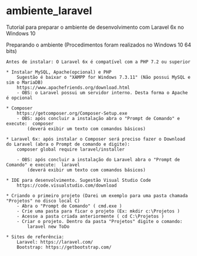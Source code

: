# ambiente_laravel

Tutorial para preparar o ambiente de desenvolvimento com Laravel 6x no Windows 10

Preparando o ambiente (Procedimentos foram realizados no Windows 10 64 bits)

	Antes de instalar: O Laravel 6x é compatível com a PHP 7.2 ou superior
	
	* Instalar MySQL, Apache(opcional) e PHP
		Sugestão é baixar o "XAMPP for Windows 7.3.11" (Não possui MySQL e sim o MariaDB)
		https://www.apachefriends.org/download.html
	    - OBS: o Laravel possui um servidor interno. Desta forma o Apache é opcional

	* Composer
		https://getcomposer.org/Composer-Setup.exe
		- OBS: após concluir a instalação abra o "Prompt de Comando" e execute:  composer
			(deverá exibir um texto com comandos básicos)

	* Laravel 6x: após instalar o Composer será preciso fazer o Download do Laravel (abra o Prompt de comando e digite):
		composer global require laravel/installer

		- OBS: após concluir a instalação do Laravel abra o "Prompt de Comando" e execute:  laravel
			(deverá exibir um texto com comandos básicos)

	* IDE para desenvolvimento. Sugestão Visual Studio Code
		https://code.visualstudio.com/download

	* Criando o primeiro projeto (Darei um exemplo para uma pasta chamada "Projetos" no disco local C)
		- Abra o "Prompt de Comando" ( cmd.exe )
		- Crie uma pasta para ficar o projeto (Ex: mkdir c:\Projetos )
		- Acesse a pasta criada	anteriormente ( cd C:\Projetos )
		- Criar o projeto. Dentro da pasta "Projetos" digite o comando:
			laravel new ToDo

	* Sites de referência:
		Laravel: https://laravel.com/	
		Bootstrap: https://getbootstrap.com/

